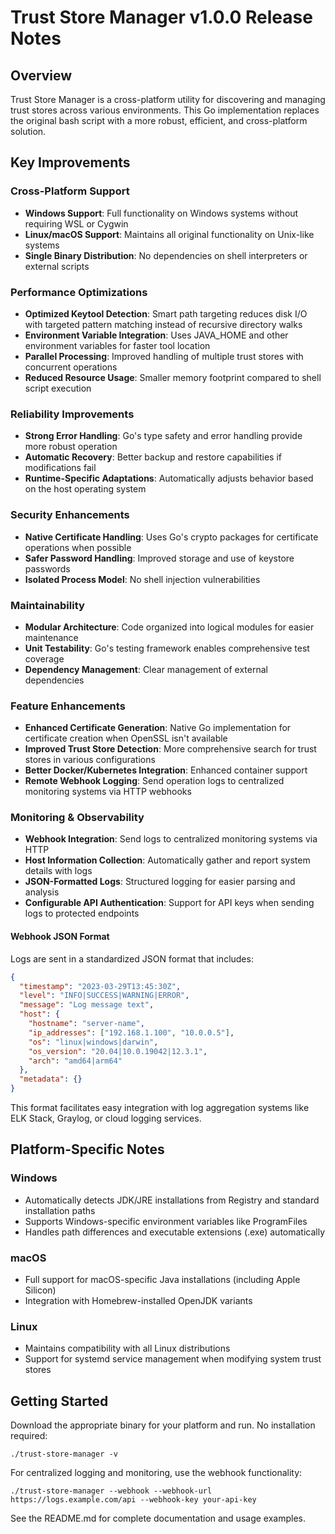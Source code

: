 # Trust Store Manager v1.0.0 Release Notes

## Overview

Trust Store Manager is a cross-platform utility for discovering and managing trust stores across various environments. This Go implementation replaces the original bash script with a more robust, efficient, and cross-platform solution.

## Key Improvements

### Cross-Platform Support
- **Windows Support**: Full functionality on Windows systems without requiring WSL or Cygwin
- **Linux/macOS Support**: Maintains all original functionality on Unix-like systems
- **Single Binary Distribution**: No dependencies on shell interpreters or external scripts

### Performance Optimizations
- **Optimized Keytool Detection**: Smart path targeting reduces disk I/O with targeted pattern matching instead of recursive directory walks
- **Environment Variable Integration**: Uses JAVA_HOME and other environment variables for faster tool location
- **Parallel Processing**: Improved handling of multiple trust stores with concurrent operations
- **Reduced Resource Usage**: Smaller memory footprint compared to shell script execution

### Reliability Improvements
- **Strong Error Handling**: Go's type safety and error handling provide more robust operation
- **Automatic Recovery**: Better backup and restore capabilities if modifications fail
- **Runtime-Specific Adaptations**: Automatically adjusts behavior based on the host operating system

### Security Enhancements
- **Native Certificate Handling**: Uses Go's crypto packages for certificate operations when possible
- **Safer Password Handling**: Improved storage and use of keystore passwords
- **Isolated Process Model**: No shell injection vulnerabilities

### Maintainability
- **Modular Architecture**: Code organized into logical modules for easier maintenance
- **Unit Testability**: Go's testing framework enables comprehensive test coverage
- **Dependency Management**: Clear management of external dependencies

### Feature Enhancements
- **Enhanced Certificate Generation**: Native Go implementation for certificate creation when OpenSSL isn't available
- **Improved Trust Store Detection**: More comprehensive search for trust stores in various configurations
- **Better Docker/Kubernetes Integration**: Enhanced container support
- **Remote Webhook Logging**: Send operation logs to centralized monitoring systems via HTTP webhooks

### Monitoring & Observability
- **Webhook Integration**: Send logs to centralized monitoring systems via HTTP
- **Host Information Collection**: Automatically gather and report system details with logs
- **JSON-Formatted Logs**: Structured logging for easier parsing and analysis
- **Configurable API Authentication**: Support for API keys when sending logs to protected endpoints

#### Webhook JSON Format
Logs are sent in a standardized JSON format that includes:
```json
{
  "timestamp": "2023-03-29T13:45:30Z",
  "level": "INFO|SUCCESS|WARNING|ERROR",
  "message": "Log message text",
  "host": {
    "hostname": "server-name",
    "ip_addresses": ["192.168.1.100", "10.0.0.5"],
    "os": "linux|windows|darwin",
    "os_version": "20.04|10.0.19042|12.3.1",
    "arch": "amd64|arm64"
  },
  "metadata": {}
}
```

This format facilitates easy integration with log aggregation systems like ELK Stack, Graylog, or cloud logging services.

## Platform-Specific Notes

### Windows
- Automatically detects JDK/JRE installations from Registry and standard installation paths
- Supports Windows-specific environment variables like ProgramFiles
- Handles path differences and executable extensions (.exe) automatically

### macOS
- Full support for macOS-specific Java installations (including Apple Silicon)
- Integration with Homebrew-installed OpenJDK variants

### Linux
- Maintains compatibility with all Linux distributions
- Support for systemd service management when modifying system trust stores

## Getting Started

Download the appropriate binary for your platform and run. No installation required:

```
./trust-store-manager -v
```

For centralized logging and monitoring, use the webhook functionality:

```
./trust-store-manager --webhook --webhook-url https://logs.example.com/api --webhook-key your-api-key
```

See the README.md for complete documentation and usage examples. 